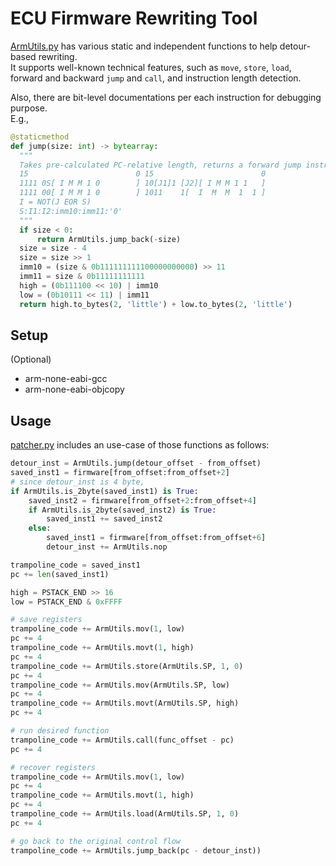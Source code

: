 # ECU Firmware Rewriting Tool

[ArmUtils.py](https://github.com/purseclab/ShadowAuth/blob/main/ecu_firmware_rewriter/src/ArmUtils.py)
has various static and independent functions to help detour-based rewriting.  
It supports well-known technical features, such as `move`, `store`, `load`, forward and backward `jump` and `call`, and instruction length detection.

Also, there are bit-level documentations per each instruction for debugging purpose.  
E.g.,

```python
@staticmethod
def jump(size: int) -> bytearray:
  """
  Takes pre-calculated PC-relative length, returns a forward jump instruction
  15                        0 15                        0
  1111 0S[ I M M 1 0        ] 10[J1]1 [J2][ I M M 1 1   ]
  1111 00[ I M M 1 0        ] 1011    1[  I  M  M  1  1 ]
  I = NOT(J EOR S)
  S:I1:I2:imm10:imm11:'0'
  """
  if size < 0:
      return ArmUtils.jump_back(-size)
  size = size - 4
  size = size >> 1
  imm10 = (size & 0b111111111100000000000) >> 11
  imm11 = size & 0b11111111111
  high = (0b111100 << 10) | imm10
  low = (0b10111 << 11) | imm11
  return high.to_bytes(2, 'little') + low.to_bytes(2, 'little') 
```

## Setup

(Optional)
* arm-none-eabi-gcc
* arm-none-eabi-objcopy

## Usage

[patcher.py](https://github.com/purseclab/ShadowAuth/blob/main/ecu_firmware_rewriter/patcher.py) includes an use-case of those functions as follows:

```python
detour_inst = ArmUtils.jump(detour_offset - from_offset)
saved_inst1 = firmware[from_offset:from_offset+2]
# since detour_inst is 4 byte, 
if ArmUtils.is_2byte(saved_inst1) is True:
    saved_inst2 = firmware[from_offset+2:from_offset+4]
    if ArmUtils.is_2byte(saved_inst2) is True:
        saved_inst1 += saved_inst2
    else:
        saved_inst1 = firmware[from_offset:from_offset+6]
        detour_inst += ArmUtils.nop

trampoline_code = saved_inst1
pc += len(saved_inst1)

high = PSTACK_END >> 16
low = PSTACK_END & 0xFFFF    

# save registers
trampoline_code += ArmUtils.mov(1, low)
pc += 4
trampoline_code += ArmUtils.movt(1, high)
pc += 4
trampoline_code += ArmUtils.store(ArmUtils.SP, 1, 0)
pc += 4
trampoline_code += ArmUtils.mov(ArmUtils.SP, low)
pc += 4
trampoline_code += ArmUtils.movt(ArmUtils.SP, high)
pc += 4

# run desired function
trampoline_code += ArmUtils.call(func_offset - pc)
pc += 4

# recover registers
trampoline_code += ArmUtils.mov(1, low)
pc += 4
trampoline_code += ArmUtils.movt(1, high)
pc += 4
trampoline_code += ArmUtils.load(ArmUtils.SP, 1, 0)
pc += 4

# go back to the original control flow
trampoline_code += ArmUtils.jump_back(pc - detour_inst))
```